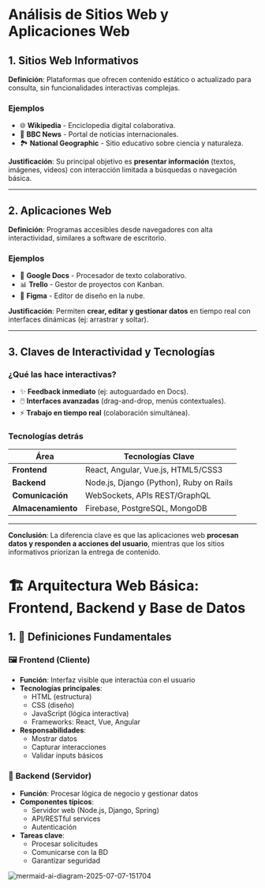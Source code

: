 # Análisis de Sitios Web y Aplicaciones Web  

## 1. Sitios Web Informativos  
**Definición**: Plataformas que ofrecen contenido estático o actualizado para consulta, sin funcionalidades interactivas complejas.  

### Ejemplos  
- 🌐 **Wikipedia** - Enciclopedia digital colaborativa.  
- 📰 **BBC News** - Portal de noticias internacionales.  
- 🏞️ **National Geographic** - Sitio educativo sobre ciencia y naturaleza.  

**Justificación**: Su principal objetivo es **presentar información** (textos, imágenes, videos) con interacción limitada a búsquedas o navegación básica.  

---  

## 2. Aplicaciones Web  
**Definición**: Programas accesibles desde navegadores con alta interactividad, similares a software de escritorio.  

### Ejemplos  
- 📝 **Google Docs** - Procesador de texto colaborativo.  
- 📊 **Trello** - Gestor de proyectos con Kanban.  
- 🎨 **Figma** - Editor de diseño en la nube.  

**Justificación**: Permiten **crear, editar y gestionar datos** en tiempo real con interfaces dinámicas (ej: arrastrar y soltar).  

---  

## 3. Claves de Interactividad y Tecnologías  
### ¿Qué las hace interactivas?  
- ✨ **Feedback inmediato** (ej: autoguardado en Docs).  
- 🖱️ **Interfaces avanzadas** (drag-and-drop, menús contextuales).  
- ⚡ **Trabajo en tiempo real** (colaboración simultánea).  

### Tecnologías detrás  
| Área          | Tecnologías Clave                          |  
|---------------|--------------------------------------------|  
| **Frontend**  | React, Angular, Vue.js, HTML5/CSS3        |  
| **Backend**   | Node.js, Django (Python), Ruby on Rails    |  
| **Comunicación** | WebSockets, APIs REST/GraphQL           |  
| **Almacenamiento** | Firebase, PostgreSQL, MongoDB        |  

---  
**Conclusión**: La diferencia clave es que las aplicaciones web **procesan datos y responden a acciones del usuario**, mientras que los sitios informativos priorizan la entrega de contenido.  

# 🏗️ Arquitectura Web Básica: Frontend, Backend y Base de Datos

## 1. 📖 Definiciones Fundamentales

### 🖼️ **Frontend** (Cliente)
- **Función**: Interfaz visible que interactúa con el usuario
- **Tecnologías principales**:
  - HTML (estructura)
  - CSS (diseño)
  - JavaScript (lógica interactiva)
  - Frameworks: React, Vue, Angular
- **Responsabilidades**:
  - Mostrar datos
  - Capturar interacciones
  - Validar inputs básicos

### 🧠 **Backend** (Servidor)
- **Función**: Procesar lógica de negocio y gestionar datos
- **Componentes típicos**:
  - Servidor web (Node.js, Django, Spring)
  - API/RESTful services
  - Autenticación
- **Tareas clave**:
  - Procesar solicitudes
  - Comunicarse con la BD
  - Garantizar seguridad

![mermaid-ai-diagram-2025-07-07-151704](https://github.com/user-attachments/assets/9a4ee549-9645-454c-b092-eaac838ce40c)


